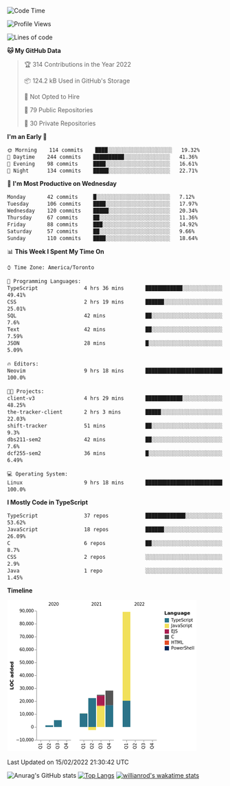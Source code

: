 <!--START_SECTION:waka-->
![Code Time](http://img.shields.io/badge/Code%20Time-152%20hrs%2041%20mins-blue)

![Profile Views](http://img.shields.io/badge/Profile%20Views-15-blue)

![Lines of code](https://img.shields.io/badge/From%20Hello%20World%20I%27ve%20Written-179%20Thousand%20lines%20of%20code-blue)

**🐱 My GitHub Data** 

> 🏆 314 Contributions in the Year 2022
 > 
> 📦 124.2 kB Used in GitHub's Storage 
 > 
> 🚫 Not Opted to Hire
 > 
> 📜 79 Public Repositories 
 > 
> 🔑 30 Private Repositories  
 > 
**I'm an Early 🐤** 

```text
🌞 Morning    114 commits    ████░░░░░░░░░░░░░░░░░░░░░   19.32% 
🌆 Daytime    244 commits    ██████████░░░░░░░░░░░░░░░   41.36% 
🌃 Evening    98 commits     ████░░░░░░░░░░░░░░░░░░░░░   16.61% 
🌙 Night      134 commits    █████░░░░░░░░░░░░░░░░░░░░   22.71%

```
📅 **I'm Most Productive on Wednesday** 

```text
Monday       42 commits     █░░░░░░░░░░░░░░░░░░░░░░░░   7.12% 
Tuesday      106 commits    ████░░░░░░░░░░░░░░░░░░░░░   17.97% 
Wednesday    120 commits    █████░░░░░░░░░░░░░░░░░░░░   20.34% 
Thursday     67 commits     ██░░░░░░░░░░░░░░░░░░░░░░░   11.36% 
Friday       88 commits     ███░░░░░░░░░░░░░░░░░░░░░░   14.92% 
Saturday     57 commits     ██░░░░░░░░░░░░░░░░░░░░░░░   9.66% 
Sunday       110 commits    ████░░░░░░░░░░░░░░░░░░░░░   18.64%

```


📊 **This Week I Spent My Time On** 

```text
⌚︎ Time Zone: America/Toronto

💬 Programming Languages: 
TypeScript               4 hrs 36 mins       ████████████░░░░░░░░░░░░░   49.41% 
CSS                      2 hrs 19 mins       ██████░░░░░░░░░░░░░░░░░░░   25.01% 
SQL                      42 mins             ██░░░░░░░░░░░░░░░░░░░░░░░   7.6% 
Text                     42 mins             ██░░░░░░░░░░░░░░░░░░░░░░░   7.59% 
JSON                     28 mins             █░░░░░░░░░░░░░░░░░░░░░░░░   5.09%

🔥 Editors: 
Neovim                   9 hrs 18 mins       █████████████████████████   100.0%

🐱‍💻 Projects: 
client-v3                4 hrs 29 mins       ████████████░░░░░░░░░░░░░   48.25% 
the-tracker-client       2 hrs 3 mins        █████░░░░░░░░░░░░░░░░░░░░   22.03% 
shift-tracker            51 mins             ██░░░░░░░░░░░░░░░░░░░░░░░   9.3% 
dbs211-sem2              42 mins             ██░░░░░░░░░░░░░░░░░░░░░░░   7.6% 
dcf255-sem2              36 mins             █░░░░░░░░░░░░░░░░░░░░░░░░   6.49%

💻 Operating System: 
Linux                    9 hrs 18 mins       █████████████████████████   100.0%

```

**I Mostly Code in TypeScript** 

```text
TypeScript               37 repos            █████████████░░░░░░░░░░░░   53.62% 
JavaScript               18 repos            ██████░░░░░░░░░░░░░░░░░░░   26.09% 
C                        6 repos             ██░░░░░░░░░░░░░░░░░░░░░░░   8.7% 
CSS                      2 repos             ░░░░░░░░░░░░░░░░░░░░░░░░░   2.9% 
Java                     1 repo              ░░░░░░░░░░░░░░░░░░░░░░░░░   1.45%

```


**Timeline**

![Chart not found](https://raw.githubusercontent.com/wise-introvert/wise-introvert/master/charts/bar_graph.png) 


 Last Updated on 15/02/2022 21:30:42 UTC
<!--END_SECTION:waka-->

![Anurag's GitHub stats](https://github-readme-stats.vercel.app/api?username=wise-introvert&count_private=true&show_icons=true)
[![Top Langs](https://github-readme-stats.vercel.app/api/top-langs/?username=wise-introvert&langs_count=10)](https://github.com/anuraghazra/github-readme-stats)
[![willianrod's wakatime stats](https://github-readme-stats.vercel.app/api/wakatime?username=wiseintrovert)](https://github.com/anuraghazra/github-readme-stats)
